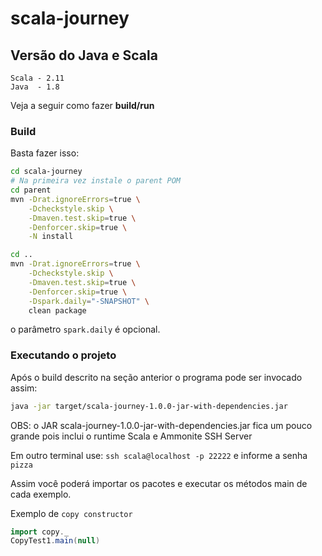# scala-journey

## Versão do Java e Scala

```
Scala - 2.11
Java  - 1.8
```

Veja a seguir como fazer **build/run** 

### Build

Basta fazer isso:

```bash
cd scala-journey
# Na primeira vez instale o parent POM
cd parent
mvn -Drat.ignoreErrors=true \
    -Dcheckstyle.skip \
    -Dmaven.test.skip=true \
    -Denforcer.skip=true \
    -N install

cd ..
mvn -Drat.ignoreErrors=true \
    -Dcheckstyle.skip \
    -Dmaven.test.skip=true \
    -Denforcer.skip=true \
    -Dspark.daily="-SNAPSHOT" \
    clean package
```

o parâmetro `spark.daily` é opcional.

### Executando o projeto

Após o build descrito na seção anterior o programa pode ser invocado assim:

```bash
java -jar target/scala-journey-1.0.0-jar-with-dependencies.jar
```
OBS: o JAR scala-journey-1.0.0-jar-with-dependencies.jar fica um pouco grande pois inclui o runtime Scala e Ammonite SSH Server

Em outro terminal use: `ssh scala@localhost -p 22222` e informe a senha `pizza`

Assim você poderá importar os pacotes e executar os métodos main de cada exemplo.

Exemplo de `copy constructor`

```scala
import copy._
CopyTest1.main(null)
```

 

